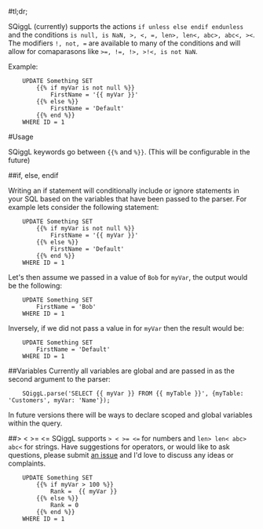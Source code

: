 #tl;dr;

SQiggL (currently) supports the actions `if unless else endif endunless` and the conditions `is null, is NaN, >, <, =, len>, len<, abc>, abc<, ><`. The modifiers `!, not, =` are available to many of the conditions and will allow for comaparasons like `>=, !=, !>, >!<, is not NaN`.

Example:
```
    UPDATE Something SET 
        {{% if myVar is not null %}} 
            FirstName = '{{ myVar }}' 
        {{% else %}} 
            FirstName = 'Default' 
        {{% end %}} 
    WHERE ID = 1 
```

#Usage

SQiggL keywords go between `{{%` and `%}}`. (This will be configurable in the future)

##if, else, endif

Writing an if statement will conditionally include or ignore statements in your SQL based on the variables that have been passed to the parser. For example lets consider the following statement:
```
    UPDATE Something SET 
        {{% if myVar is not null %}} 
            FirstName = '{{ myVar }}'
        {{% else %}} 
            FirstName = 'Default' 
        {{% end %}} 
    WHERE ID = 1 
```
Let's then assume we passed in a value of `Bob` for `myVar`, the output would be the following:
```
    UPDATE Something SET 
        FirstName = 'Bob' 
    WHERE ID = 1 
```
Inversely, if we did not pass a value in for `myVar` then the result would be:
```
    UPDATE Something SET 
        FirstName = 'Default' 
    WHERE ID = 1 
```

##Variables
Currently all variables are global and are passed in as the second argument to the parser:
```
    SQiggL.parse('SELECT {{ myVar }} FROM {{ myTable }}', {myTable: 'Customers', myVar: 'Name'});
```
In future versions there will be ways to declare scoped and global variables within the query.

##> < >= <=
SQiggL supports `> < >= <=` for numbers and `len> len< abc> abc<` for strings. Have suggestions for operators, or would like to ask questions, please submit [an issue](https://github.com/SnareChops/SQiggL-js/issues) and I'd love to discuss any ideas or complaints.
```
    UPDATE Something SET 
        {{% if myVar > 100 %}} 
            Rank =  {{ myVar }}
        {{% else %}} 
            Rank = 0 
        {{% end %}} 
    WHERE ID = 1
```